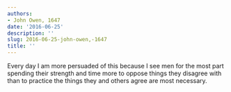 ```yaml
---
authors:
- John Owen, 1647
date: '2016-06-25'
description: ''
slug: 2016-06-25-john-owen,-1647
title: ''
---
```

Every day I am more persuaded of this because I see men for the most part spending their strength and time more to oppose things they disagree with than to practice the things they and others agree are most necessary.



